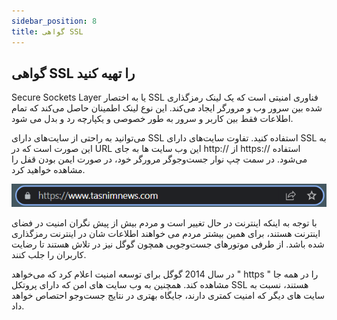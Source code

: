 ```yaml
---
sidebar_position: 8
title: گواهی SSL
---
```


## گواهی SSL را تهیه کنید

Secure Sockets Layer یا به اختصار SSL فناوری امنیتی است که یک لینک رمزگذاری شده بین سرور وب و مرورگر ایجاد می‌کند. این نوع لینک اطمینان حاصل می‌کند که تمام اطلاعات فقط بین کاربر و سرور به طور خصوصی و یکپارچه رد و بدل می شود.

می‌توانید به راحتی از سایت‌های دارای SSL استفاده کنید. تفاوت سایت‌های دارای SSL به این صورت است که در URL این وب سایت ها به جای http:// از https:// استفاده می‌شود. در سمت چپ نوار جست‌وجوگر مرورگر خود، در صورت ایمن بودن قفل را مشاهده خواهید کرد.

![گواهی ssl](./tasnim-ssl.png)

با توجه به اینکه اینترنت در حال تغییر است و مردم بیش از پیش نگران امنیت در فضای اینترنت هستند، برای همین بیشتر مردم می خواهند اطلاعات شان در اینترنت رمزگذاری شده باشد. از طرفی موتورهای جست‌وجویی همچون گوگل نیز در تلاش هستند تا رضایت کاربران را جلب کنند.

در سال 2014 گوگل برای توسعه امنیت اعلام کرد که می‌خواهد " https " را در همه جا مشاهده کند. همچنین به وب سایت های امن که دارای پروتکل SSL هستند، نسبت به سایت های دیگر که امنیت کمتری دارند، جایگاه بهتری در نتایج جست‌وجو احتصاص خواهد داد.
